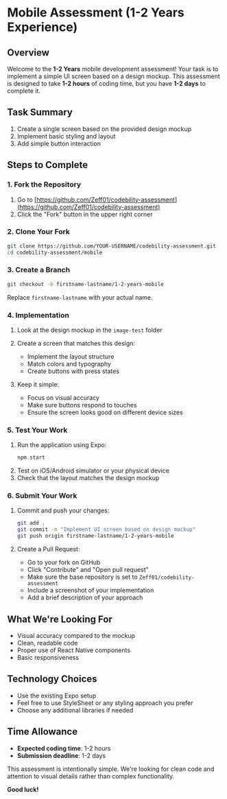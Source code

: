 # Mobile Assessment (1-2 Years Experience)

## Overview

Welcome to the **1-2 Years** mobile development assessment! Your task is to implement a simple UI screen based on a design mockup. This assessment is designed to take **1-2 hours** of coding time, but you have **1-2 days** to complete it.

## Task Summary

1. Create a single screen based on the provided design mockup
2. Implement basic styling and layout
3. Add simple button interaction

## Steps to Complete

### 1. Fork the Repository

1. Go to [https://github.com/Zeff01/codebility-assessment](https://github.com/Zeff01/codebility-assessment)
2. Click the "Fork" button in the upper right corner

### 2. Clone Your Fork

```bash
git clone https://github.com/YOUR-USERNAME/codebility-assessment.git
cd codebility-assessment/mobile
```

### 3. Create a Branch

```bash
git checkout -b firstname-lastname/1-2-years-mobile
```

Replace `firstname-lastname` with your actual name.

### 4. Implementation

1. Look at the design mockup in the `image-test` folder
2. Create a screen that matches this design:

   - Implement the layout structure
   - Match colors and typography
   - Create buttons with press states

3. Keep it simple:
   - Focus on visual accuracy
   - Make sure buttons respond to touches
   - Ensure the screen looks good on different device sizes

### 5. Test Your Work

1. Run the application using Expo:
   ```bash
   npm start
   ```
2. Test on iOS/Android simulator or your physical device
3. Check that the layout matches the design mockup

### 6. Submit Your Work

1. Commit and push your changes:

   ```bash
   git add .
   git commit -m "Implement UI screen based on design mockup"
   git push origin firstname-lastname/1-2-years-mobile
   ```

2. Create a Pull Request:
   - Go to your fork on GitHub
   - Click "Contribute" and "Open pull request"
   - Make sure the base repository is set to `Zeff01/codebility-assessment`
   - Include a screenshot of your implementation
   - Add a brief description of your approach

## What We're Looking For

- Visual accuracy compared to the mockup
- Clean, readable code
- Proper use of React Native components
- Basic responsiveness

## Technology Choices

- Use the existing Expo setup
- Feel free to use StyleSheet or any styling approach you prefer
- Choose any additional libraries if needed

## Time Allowance

- **Expected coding time**: 1-2 hours
- **Submission deadline**: 1-2 days

This assessment is intentionally simple. We're looking for clean code and attention to visual details rather than complex functionality.

**Good luck!**

